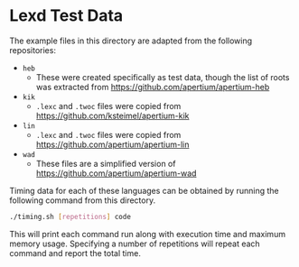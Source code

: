# Lexd Test Data

The example files in this directory are adapted from the following repositories:

- `heb`
  - These were created specifically as test data, though the list of roots was extracted from https://github.com/apertium/apertium-heb
- `kik`
  - `.lexc` and `.twoc` files were copied from https://github.com/ksteimel/apertium-kik
- `lin`
  - `.lexc` and `.twoc` files were copied from https://github.com/apertium/apertium-lin
- `wad`
  - These files are a simplified version of https://github.com/apertium/apertium-wad

Timing data for each of these languages can be obtained by running the following command from this directory.

```bash
./timing.sh [repetitions] code
```

This will print each command run along with execution time and maximum memory usage. Specifying a number of repetitions will repeat each command and report the total time.
